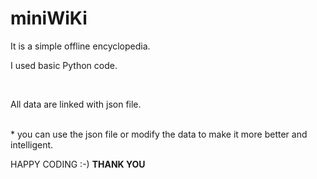 # miniWiKi
<p>It is a simple offline encyclopedia. </p>
<p>I used basic Python code.</p> </br>
<p>All data are linked with json file.</p></br>
* you can use the json file or modify the data to make it more better and intelligent.

HAPPY CODING :-)
__THANK YOU__
